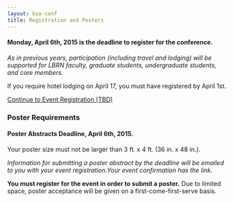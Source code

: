 ```yaml
---
layout: bio-conf
title: Registration and Posters
---
```


#### Monday, April 6th, 2015 is the deadline to register for the conference.
*As in previous years, participation (including travel and lodging) will be supported for LBRN faculty, graduate students, undergraduate students, and core members.*

<div class="well">
  <p class="text-error">
    If you require hotel lodging on April 17, you must have registered by April 1st.
  </p>
  <a href="Registration Link Goes Here" class="btn btn-large btn-primary">
    Continue to Event Registration (TBD)
  </a>
</div>


### Poster Requirements
#### Poster Abstracts Deadline, April 6th, 2015.

Your poster size must not be larger than 3 ft. x 4 ft. (36 in. x 48 in.).

*Information for submitting a poster abstract by the deadline will be emailed to you with your event registration.Your event confirmation has the link.*

**You must register for the event in order to submit a poster.** Due to limited space, poster acceptance will be given on a first-come-first-serve basis.
